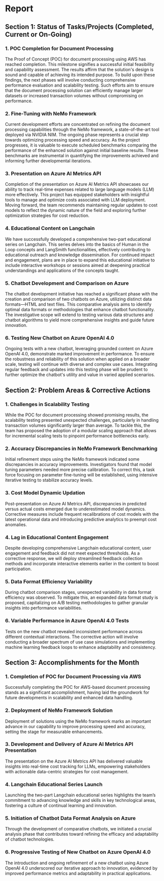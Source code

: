 # Report

## Section 1: Status of Tasks/Projects (Completed, Current or On-Going)

### 1. POC Completion for Document Processing
The Proof of Concept (POC) for document processing using AWS has reached completion. This milestone signifies a successful initial feasibility and capability assessment. The results affirm that the solution's design is sound and capable of achieving its intended purpose. To build upon these findings, the next phases will involve conducting comprehensive performance evaluation and scalability testing. Such efforts aim to ensure that the document processing solution can efficiently manage larger datasets or increased transaction volumes without compromising on performance.

### 2. Fine-Tuning with NeMo Framework
Current development efforts are concentrated on refining the document processing capabilities through the NeMo framework, a state-of-the-art tool deployed via NVIDIA NIM. The ongoing phase represents a crucial step towards optimizing processing speed and accuracy. As the project progresses, it is valuable to execute scheduled benchmarks comparing the performance of the enhanced solution against initial baseline results. These benchmarks are instrumental in quantifying the improvements achieved and informing further developmental iterations.

### 3. Presentation on Azure AI Metrics API
Completion of the presentation on Azure AI Metrics API showcases our ability to track real-time expenses related to large language models (LLM) more effectively. This project has equipped stakeholders with insightful tools to manage and optimize costs associated with LLM deployment. Moving forward, the team recommends maintaining regular updates to cost models to reflect the dynamic nature of the field and exploring further optimization strategies for cost reduction.

### 4. Educational Content on Langchain
We have successfully developed a comprehensive two-part educational series on Langchain. This series delves into the basics of Human in the Loop concepts and LangSmith functionalities, effectively contributing to educational outreach and knowledge dissemination. For continued impact and engagement, plans are in place to expand this educational initiative to include interactive workshops or sessions aimed at deepening practical understandings and applications of the concepts taught.

### 5. Chatbot Development and Comparison on Azure
The chatbot development initiative has reached a significant phase with the creation and comparison of two chatbots on Azure, utilizing distinct data formats—HTML and text files. This comparative analysis aims to identify optimal data formats or methodologies that enhance chatbot functionality. The investigative scope will extend to testing various data structures and chatbot algorithms to yield more comprehensive insights and guide future innovation.

### 6. Testing New Chatbot on Azure OpenAI 4.0
Ongoing tests with a new chatbot, leveraging grounded content on Azure OpenAI 4.0, demonstrate marked improvement in performance. To ensure the robustness and reliability of this solution when applied on a broader scale, testing will continue with diverse and complex use cases. Integrating regular feedback and updates into this testing phase will be prudent to further optimize the chatbot's utility and value in varied applied scenarios.

## Section 2: Problem Areas & Corrective Actions

### 1. Challenges in Scalability Testing
While the POC for document processing showed promising results, the scalability testing presented unexpected challenges, particularly in handling transaction volumes significantly larger than average. To tackle this, the team has proposed the adoption of a modular scaling approach that allows for incremental scaling tests to pinpoint performance bottlenecks early.

### 2. Accuracy Discrepancies in NeMo Framework Benchmarking
Initial refinement steps using the NeMo framework indicated some discrepancies in accuracy improvements. Investigators found that model tuning parameters needed more precise calibration. To correct this, a task force focusing on parameter fine-tuning will be established, using intensive iterative testing to stabilize accuracy levels.

### 3. Cost Model Dynamic Updation
Post-presentation on Azure AI Metrics API, discrepancies in predicted versus actual costs emerged due to underestimated model dynamics. Corrective measures include frequent recalibrations of cost models with the latest operational data and introducing predictive analytics to preempt cost anomalies.

### 4. Lag in Educational Content Engagement
Despite developing comprehensive Langchain educational content, user engagement and feedback did not meet expected thresholds. As a corrective response, we will deploy streamlined feedback collection methods and incorporate interactive elements earlier in the content to boost participation.

### 5. Data Format Efficiency Variability
During chatbot comparison stages, unexpected variability in data format efficiency was observed. To mitigate this, an expanded data format study is proposed, capitalizing on A/B testing methodologies to gather granular insights into performance variabilities.

### 6. Variable Performance in Azure OpenAI 4.0 Tests
Tests on the new chatbot revealed inconsistent performance across different contextual interactions. The corrective action will involve conducting a broader spectrum of use case simulations and implementing machine learning feedback loops to enhance adaptability and consistency.

## Section 3: Accomplishments for the Month

### 1. Completion of POC for Document Processing via AWS
Successfully completing the POC for AWS-based document processing stands as a significant accomplishment, having laid the groundwork for future developments in scalability and enhanced data handling.

### 2. Deployment of NeMo Framework Solution
Deployment of solutions using the NeMo framework marks an important advance in our capability to improve processing speed and accuracy, setting the stage for measurable enhancements.

### 3. Development and Delivery of Azure AI Metrics API Presentation
The presentation on the Azure AI Metrics API has delivered valuable insights into real-time cost tracking for LLMs, empowering stakeholders with actionable data-centric strategies for cost management.

### 4. Langchain Educational Series Launch
Launching the two-part Langchain educational series highlights the team’s commitment to advancing knowledge and skills in key technological areas, fostering a culture of continual learning and innovation.

### 5. Initiation of Chatbot Data Format Analysis on Azure
Through the development of comparative chatbots, we initiated a crucial analysis phase that contributes toward refining the efficacy and adaptability of chatbot technologies.

### 6. Progressive Testing of New Chatbot on Azure OpenAI 4.0
The introduction and ongoing refinement of a new chatbot using Azure OpenAI 4.0 underscored our iterative approach to innovation, evidenced by improved performance metrics and adaptability in practical applications.
